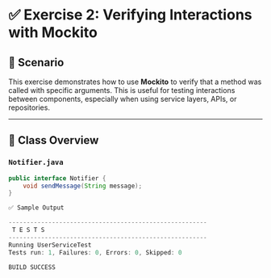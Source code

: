# ✅ Exercise 2: Verifying Interactions with Mockito

## 📘 Scenario

This exercise demonstrates how to use **Mockito** to verify that a method was called with specific arguments. This is useful for testing interactions between components, especially when using service layers, APIs, or repositories.

---

## 🧾 Class Overview

### `Notifier.java`

```java
public interface Notifier {
    void sendMessage(String message);
}

✅ Sample Output

-------------------------------------------------------
 T E S T S
-------------------------------------------------------
Running UserServiceTest
Tests run: 1, Failures: 0, Errors: 0, Skipped: 0

BUILD SUCCESS 